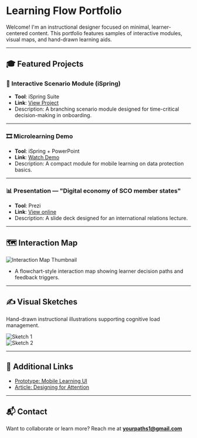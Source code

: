 # Learning Flow Portfolio

Welcome! I'm an instructional designer focused on minimal, learner-centered content. This portfolio features samples of interactive modules, visual maps, and hand-drawn learning aids.

---

## 🎓 Featured Projects

### 🧩 Interactive Scenario Module (iSpring)

- **Tool**: iSpring Suite
- **Link**: [View Project](https://yourlink.com)
- Description: A branching scenario module designed for time-critical decision-making in onboarding.

---

### 🎞️ Microlearning Demo

- **Tool**: iSpring + PowerPoint
- **Link**: [Watch Demo](https://yourlink.com)
- Description: A compact module for mobile learning on data protection basics.

---

### 📊 Presentation — "Digital economy of SCO member states"
- **Tool**: Prezi
- **Link**: [View online](https://prezi.com/view/UlYX7xNZB0Go7F6R0Ct9/)
- Description: A slide deck designed for an international relations lecture.

---

## 🗺️ Interaction Map

![Interaction Map Thumbnail](assets/interaction-map-thumbnail.jpg)

- A flowchart-style interaction map showing learner decision paths and feedback triggers.

---

## ✍️ Visual Sketches

Hand-drawn instructional illustrations supporting cognitive load management.

![Sketch 1](assets/sketch1.jpg)  
![Sketch 2](assets/sketch2.jpg)

---

## 🔗 Additional Links

- [Prototype: Mobile Learning UI](https://yourlink.com)
- [Article: Designing for Attention](https://yourlink.com)

---

## 📬 Contact

Want to collaborate or learn more? Reach me at **yourpaths1@gmail.com**
